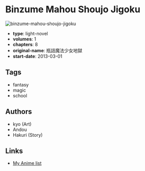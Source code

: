 # Binzume Mahou Shoujo Jigoku

![binzume-mahou-shoujo-jigoku](https://cdn.myanimelist.net/images/manga/3/138591.jpg)

-   **type**: light-novel
-   **volumes**: 1
-   **chapters**: 8
-   **original-name**: 瓶詰魔法少女地獄
-   **start-date**: 2013-03-01

## Tags

-   fantasy
-   magic
-   school

## Authors

-   kyo (Art)
-   Andou
-   Hakuri (Story)

## Links

-   [My Anime list](https://myanimelist.net/manga/61767/Binzume_Mahou_Shoujo_Jigoku)
